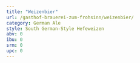 ```yaml
---
title: "Weizenbier"
url: /gasthof-brauerei-zum-frohsinn/weizenbier/
category: German Ale
style: South German-Style Hefeweizen
abv: 0
ibu: 0
srm: 0
upc: 0
---
```


